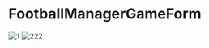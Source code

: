# FootballManagerGameForm
 
![1](https://user-images.githubusercontent.com/102765970/205722991-b0588ab7-3383-4eac-afa4-784020c7f6e9.png)
![222](https://user-images.githubusercontent.com/102765970/205722999-88f29e89-c71f-4247-a815-526409cded02.png)
